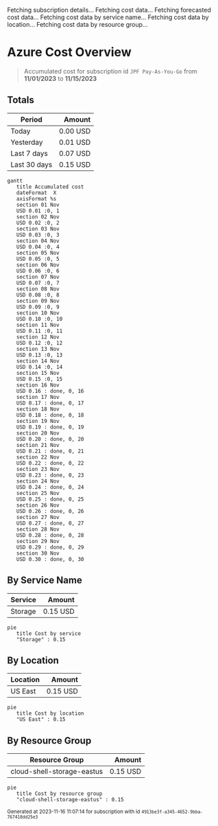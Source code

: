 Fetching subscription details...
Fetching cost data...
Fetching forecasted cost data...
Fetching cost data by service name...
Fetching cost data by location...
Fetching cost data by resource group...
# Azure Cost Overview

> Accumulated cost for subscription id `JPF Pay-As-You-Go` from **11/01/2023** to **11/15/2023**

## Totals

|Period|Amount|
|---|---:|
|Today|0.00 USD|
|Yesterday|0.01 USD|
|Last 7 days|0.07 USD|
|Last 30 days|0.15 USD|

```mermaid
gantt
   title Accumulated cost
   dateFormat  X
   axisFormat %s
   section 01 Nov
   USD 0.01 :0, 1
   section 02 Nov
   USD 0.02 :0, 2
   section 03 Nov
   USD 0.03 :0, 3
   section 04 Nov
   USD 0.04 :0, 4
   section 05 Nov
   USD 0.05 :0, 5
   section 06 Nov
   USD 0.06 :0, 6
   section 07 Nov
   USD 0.07 :0, 7
   section 08 Nov
   USD 0.08 :0, 8
   section 09 Nov
   USD 0.09 :0, 9
   section 10 Nov
   USD 0.10 :0, 10
   section 11 Nov
   USD 0.11 :0, 11
   section 12 Nov
   USD 0.12 :0, 12
   section 13 Nov
   USD 0.13 :0, 13
   section 14 Nov
   USD 0.14 :0, 14
   section 15 Nov
   USD 0.15 :0, 15
   section 16 Nov
   USD 0.16 : done, 0, 16
   section 17 Nov
   USD 0.17 : done, 0, 17
   section 18 Nov
   USD 0.18 : done, 0, 18
   section 19 Nov
   USD 0.19 : done, 0, 19
   section 20 Nov
   USD 0.20 : done, 0, 20
   section 21 Nov
   USD 0.21 : done, 0, 21
   section 22 Nov
   USD 0.22 : done, 0, 22
   section 23 Nov
   USD 0.23 : done, 0, 23
   section 24 Nov
   USD 0.24 : done, 0, 24
   section 25 Nov
   USD 0.25 : done, 0, 25
   section 26 Nov
   USD 0.26 : done, 0, 26
   section 27 Nov
   USD 0.27 : done, 0, 27
   section 28 Nov
   USD 0.28 : done, 0, 28
   section 29 Nov
   USD 0.29 : done, 0, 29
   section 30 Nov
   USD 0.30 : done, 0, 30
```

## By Service Name

|Service|Amount|
|---|---:|
|Storage|0.15 USD|

```mermaid
pie
   title Cost by service
   "Storage" : 0.15
```

## By Location

|Location|Amount|
|---|---:|
|US East|0.15 USD|

```mermaid
pie
   title Cost by location
   "US East" : 0.15
```

## By Resource Group

|Resource Group|Amount|
|---|---:|
|cloud-shell-storage-eastus|0.15 USD|

```mermaid
pie
   title Cost by resource group
   "cloud-shell-storage-eastus" : 0.15
```

<sup>Generated at 2023-11-16 11:07:14 for subscription with id `4913be3f-a345-4652-9bba-767418dd25e3`</sup>
